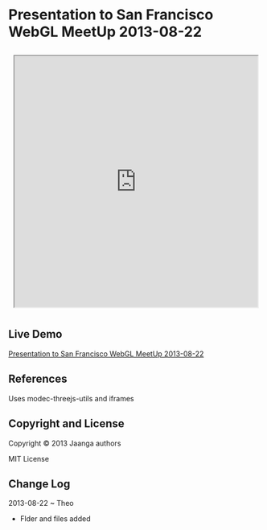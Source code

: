 Presentation to San Francisco WebGL MeetUp 2013-08-22
=====================================================
<iframe src=http://jaanga.github.io/gestification/events-timely/webgl-2013-08-22/index.html height=500px width=96% style=margin:2% ></iframe>


## Live Demo

[Presentation to San Francisco WebGL MeetUp 2013-08-22]( http://jaanga.github.io/gestification/events-timely/webgl-2013-08-22/index.html )

## References

Uses modec-threejs-utils and iframes

## Copyright and License
Copyright &copy; 2013 Jaanga authors

MIT License

## Change Log

2013-08-22 ~ Theo

* Flder and files added

